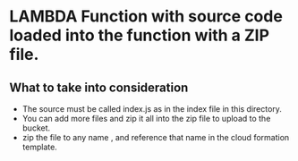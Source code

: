 # LAMBDA Function with source code loaded into the function with a ZIP file.

## What to take into consideration
- The source must be called index.js as in the index file in this directory.
- You can add more files and zip it all into the zip file to upload to the bucket.
- zip the file to any name , and reference that name in the cloud formation template.
